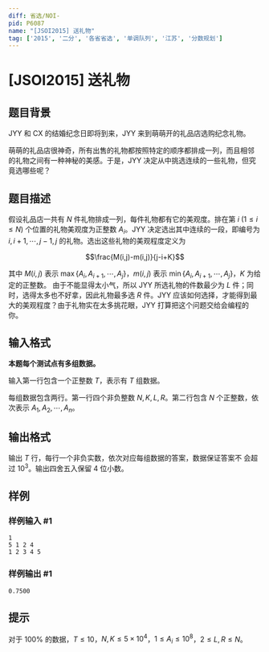 ```yaml
---
diff: 省选/NOI-
pid: P6087
name: "[JSOI2015] 送礼物"
tag: ['2015', '二分', '各省省选', '单调队列', '江苏', '分数规划']
---
```

# [JSOI2015] 送礼物
## 题目背景

JYY 和 CX 的结婚纪念日即将到来，JYY 来到萌萌开的礼品店选购纪念礼物。

萌萌的礼品店很神奇，所有出售的礼物都按照特定的顺序都排成一列，而且相邻
的礼物之间有一种神秘的美感。于是，JYY 决定从中挑选连续的一些礼物，但究
竟选哪些呢？
## 题目描述

假设礼品店一共有 $N$ 件礼物排成一列，每件礼物都有它的美观度。排在第 $i\ (1\leq i\leq N)$ 个位置的礼物美观度为正整数 $A_i$。JYY 决定选出其中连续的一段，即编号为 $i,i+1,\cdots,j-1,j$ 的礼物。选出这些礼物的美观程度定义为

$$\frac{M(i,j)-m(i,j)}{j-i+K}$$

其中 $M(i,j)$ 表示 $\max\{A_i,A_{i+1},\cdots,A_j\}$，$m(i,j)$ 表示 $\min\{A_i,A_{i+1},\cdots,A_j\}$，$K$ 为给定的正整数。
由于不能显得太小气，所以 JYY 所选礼物的件数最少为 $L$ 件；同时，选得太多也不好拿，因此礼物最多选 $R$ 件。JYY 应该如何选择，才能得到最大的美观程度？由于礼物实在太多挑花眼，JYY 打算把这个问题交给会编程的你。


## 输入格式

**本题每个测试点有多组数据。**

输入第一行包含一个正整数 $T$，表示有 $T$ 组数据。

每组数据包含两行。第一行四个非负整数 $N,K,L,R$。第二行包含 $N$ 个正整数，依次表示 $A_1,A_2,\cdots,A_n$。
## 输出格式

输出 $T$ 行，每行一个非负实数，依次对应每组数据的答案，数据保证答案不
会超过 $10^3$。输出四舍五入保留 $4$ 位小数。
## 样例

### 样例输入 #1
```
1
5 1 2 4
1 2 3 4 5
```
### 样例输出 #1
```
0.7500
```
## 提示

对于 $100\%$ 的数据，$T\leq 10$，$N,K\leq 5\times 10^4$，$1\leq A_i\leq 10^8$，$2\leq L,R\leq N$。
